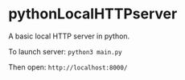 # pythonLocalHTTPserver
A basic local HTTP server in python.

To launch server:
`python3 main.py`

Then open: `http://localhost:8000/`
